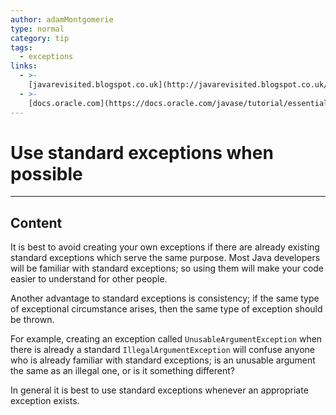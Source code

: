 ```yaml
---
author: adamMontgomerie
type: normal
category: tip
tags:
  - exceptions
links:
  - >-
    [javarevisited.blogspot.co.uk](http://javarevisited.blogspot.co.uk/2013/03/0-exception-handling-best-practices-in-Java-Programming.html){website}
  - >-
    [docs.oracle.com](https://docs.oracle.com/javase/tutorial/essential/exceptions/creating.html){website}
---
```


# Use standard exceptions when possible


---

## Content

It is best to avoid creating your own exceptions if there are already existing standard exceptions which serve the same purpose. Most Java developers will be familiar with standard exceptions; so using them will make your code easier to understand for other people. 

Another advantage to standard exceptions is consistency; if the same type of exceptional circumstance arises, then the same type of exception should be thrown. 

For example, creating an exception called  `UnusableArgumentException` when there is already a standard `IllegalArgumentException` will confuse anyone who is already familiar with standard exceptions; is an unusable argument the same as an illegal one, or is it something different?

In general it is best to use standard exceptions whenever an appropriate exception exists.
 
